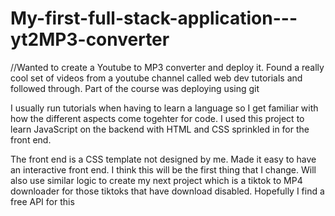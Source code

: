 # My-first-full-stack-application---yt2MP3-converter

//Wanted to create a Youtube to MP3 converter and deploy it.
Found a really cool set of videos from a youtube channel called web dev tutorials and followed through.
Part of the course was deploying using git

I usually run tutorials when having to learn a language so I get familiar with how the different aspects come togehter for code.
I used this project to learn JavaScript on the backend with HTML and CSS sprinkled in for the front end.

The front end is a CSS template not designed by me. Made it easy to have an interactive front end. I think this will be the first thing that I change.
Will also use similar logic to create my next project which is a tiktok to MP4 downloader for those tiktoks that have download disabled. Hopefully I find a free API for this
